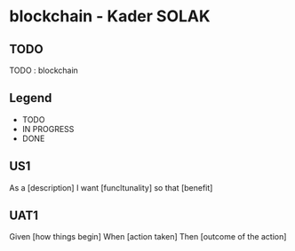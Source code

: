# blockchain - Kader SOLAK
## TODO
TODO : blockchain

## Legend
- TODO
- IN PROGRESS
- DONE

## US1
As a [description]
I want [funcltunality]
so that [benefit]

## UAT1

Given [how things begin]
When [action taken]
Then [outcome of the action]
